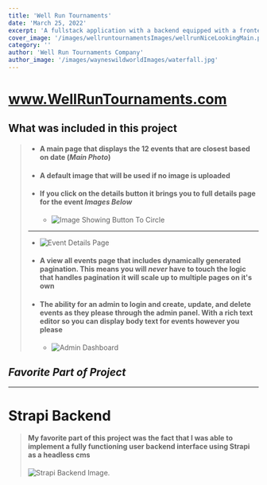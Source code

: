 ```yaml
---
title: 'Well Run Tournaments'
date: 'March 25, 2022'
excerpt: 'A fullstack application with a backend equipped with a frontend user interface'
cover_image: '/images/wellruntournamentsImages/wellrunNiceLookingMain.png'
category: ''
author: 'Well Run Tournaments Company'
author_image: '/images/wayneswildworldImages/waterfall.jpg'
---
```


<!-- Markdown generator - https://jaspervdj.be/lorem-markdownum/ -->


# [<span style="text-decoration: underline;">www.WellRunTournaments.com</span>](https://wellruntournaments-jwlnqhy5v-wakywayne.vercel.app/)
## What was included in this project
> - #### A main page that displays the 12 events that are closest based on date (*Main Photo*)
> - #### A default image that will be used if no image is uploaded
> - #### If you click on the details button it brings you to full details page for the event *Images Below*
>   - ![Image Showing Button To Circle](/images/wellruntournamentsImages/circleddetails.png)
> ---------------------------------------------------------------------
>   - ![Event Details Page](/images/wellruntournamentsImages/individualwellrun.png)
> - #### A view all events page that includes **dynamically** generated pagination. This means you will *never* have to touch the logic that handles pagination it will scale up to multiple pages on it's own
> - #### The ability for an admin to login and create, update, and delete events as they please through the admin panel. With a rich text editor so you can display body text for events however you please
>   - ![Admin Dashboard](/images/wellruntournamentsImages/wellrunaddevent.png)

## *Favorite Part of Project*
------------------------------------------

# Strapi Backend
> #### My favorite part of this project was the fact that I was able to implement a fully functioning user backend interface using Strapi as a headless cms
> ![Strapi Backend Image](/images/wellruntournamentsImages/wellrunbackend.png "Strapi Backend").

